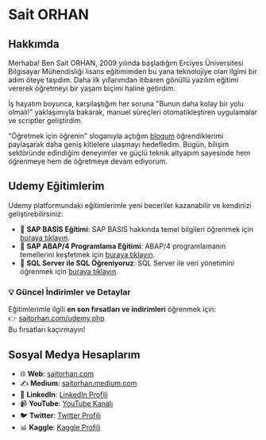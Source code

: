 # Sait ORHAN

## Hakkımda
Merhaba! Ben Sait ORHAN, 2009 yılında başladığım Erciyes Üniversitesi Bilgisayar Mühendisliği lisans eğitimimden bu yana teknolojiye olan ilgimi bir adım öteye taşıdım. Daha ilk yıllarımdan itibaren gönüllü yazılım eğitimi vererek öğretmeyi bir yaşam biçimi haline getirdim.

İş hayatım boyunca, karşılaştığım her soruna "Bunun daha kolay bir yolu olmalı!" yaklaşımıyla bakarak, manuel süreçleri otomatikleştiren uygulamalar ve scriptler geliştirdim.  

"Öğretmek için öğrenin" sloganıyla açtığım [blogum](https://saitorhan.com) öğrendiklerimi paylaşarak daha geniş kitlelere ulaşmayı hedefledim. Bugün, bilişim sektöründe edindiğim deneyimler ve güçlü teknik altyapım sayesinde hem öğrenmeye hem de öğretmeye devam ediyorum.

## Udemy Eğitimlerim
Udemy platformundaki eğitimlerimle yeni beceriler kazanabilir ve kendinizi geliştirebilirsiniz:

- 📘 **SAP BASIS Eğitimi**: SAP BASIS hakkında temel bilgileri öğrenmek için [buraya tıklayın](https://www.udemy.com/course/sap-basis-egitimi/?referralCode=763D1BA73386CD2A13E8).
- 📙 **SAP ABAP/4 Programlama Eğitimi**: ABAP/4 programlamanın temellerini keşfetmek için [buraya tıklayın](https://www.udemy.com/course/sapabapprogramlama/?referralCode=4D0F06C484A69E9AF3AA).
- 📗 **SQL Server ile SQL Öğreniyoruz**: SQL Server ile veri yönetimini öğrenmek için [buraya tıklayın](https://www.udemy.com/course/sqlogreniyoruz/?referralCode=E5EE7E0CFBB4A14A4994).

### 💡 Güncel İndirimler ve Detaylar
Eğitimlerimle ilgili **en son fırsatları ve indirimleri** öğrenmek için:  
👉 [saitorhan.com/udemy.php](https://saitorhan.com/udemy.php)  
Bu fırsatları kaçırmayın!

## Sosyal Medya Hesaplarım
- 🌐 **Web**: [saitorhan.com](https://saitorhan.com)
- ✍️ **Medium**: [saitorhan.medium.com](https://saitorhan.medium.com)
- 💼 **LinkedIn**: [LinkedIn Profili](https://www.linkedin.com/in/saitorhan)
- 📹 **YouTube**: [YouTube Kanalı](https://www.youtube.com/saitorhan)
- 🐦 **Twitter**: [Twitter Profili](https://twitter.com/saitorhan)
- 📊 **Kaggle**: [Kaggle Profili](https://www.kaggle.com/saitorhan)
